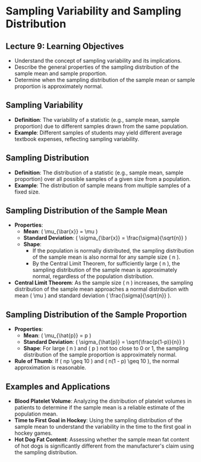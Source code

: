 # Sampling Variability and Sampling Distribution

## Lecture 9: Learning Objectives
- Understand the concept of sampling variability and its implications.
- Describe the general properties of the sampling distribution of the sample mean and sample proportion.
- Determine when the sampling distribution of the sample mean or sample proportion is approximately normal.

## Sampling Variability
- **Definition**: The variability of a statistic (e.g., sample mean, sample proportion) due to different samples drawn from the same population.
- **Example**: Different samples of students may yield different average textbook expenses, reflecting sampling variability.

## Sampling Distribution
- **Definition**: The distribution of a statistic (e.g., sample mean, sample proportion) over all possible samples of a given size from a population.
- **Example**: The distribution of sample means from multiple samples of a fixed size.

## Sampling Distribution of the Sample Mean
- **Properties**:
  - **Mean**: \( \mu_{\bar{x}} = \mu \)
  - **Standard Deviation**: \( \sigma_{\bar{x}} = \frac{\sigma}{\sqrt{n}} \)
  - **Shape**:
    - If the population is normally distributed, the sampling distribution of the sample mean is also normal for any sample size \( n \).
    - By the Central Limit Theorem, for sufficiently large \( n \), the sampling distribution of the sample mean is approximately normal, regardless of the population distribution.
- **Central Limit Theorem**: As the sample size \( n \) increases, the sampling distribution of the sample mean approaches a normal distribution with mean \( \mu \) and standard deviation \( \frac{\sigma}{\sqrt{n}} \).

## Sampling Distribution of the Sample Proportion
- **Properties**:
  - **Mean**: \( \mu_{\hat{p}} = p \)
  - **Standard Deviation**: \( \sigma_{\hat{p}} = \sqrt{\frac{p(1-p)}{n}} \)
  - **Shape**: For large \( n \) and \( p \) not too close to 0 or 1, the sampling distribution of the sample proportion is approximately normal.
- **Rule of Thumb**: If \( np \geq 10 \) and \( n(1 - p) \geq 10 \), the normal approximation is reasonable.

## Examples and Applications
- **Blood Platelet Volume**: Analyzing the distribution of platelet volumes in patients to determine if the sample mean is a reliable estimate of the population mean.
- **Time to First Goal in Hockey**: Using the sampling distribution of the sample mean to understand the variability in the time to the first goal in hockey games.
- **Hot Dog Fat Content**: Assessing whether the sample mean fat content of hot dogs is significantly different from the manufacturer's claim using the sampling distribution.
